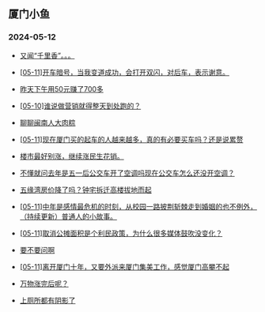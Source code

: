 ## 厦门小鱼 
### 2024-05-12

+ [又闻“千里香”。。。](http://bbs.xmfish.com/read-htm-tid-18188589.html)

+ [[05-11]开车暗号，当我变道成功，会打开双闪，对后车，表示谢意。](http://bbs.xmfish.com/read-htm-tid-18188645.html)

+ [昨天下午用50元赚了700多](http://bbs.xmfish.com/read-htm-tid-18188733.html)

+ [[05-10]谁说做营销就得整天到处跑的？](http://bbs.xmfish.com/read-htm-tid-18188611.html)

+ [聊聊闽南人大肉粽](http://bbs.xmfish.com/read-htm-tid-18188763.html)

+ [[05-11]现在厦门买的起车的人越来越多，真的有必要买车吗？还是说累赘](http://bbs.xmfish.com/read-htm-tid-18188780.html)

+ [楼市最好别涨，继续涨民生花销。](http://bbs.xmfish.com/read-htm-tid-18188798.html)

+ [不懂就问去年是五一后公交车开了空调吗现在公交车怎么还没开空调？](http://bbs.xmfish.com/read-htm-tid-18188631.html)

+ [五缘湾房价降了吗？钟宅拆迁高楼拔地而起](http://bbs.xmfish.com/read-htm-tid-18188672.html)

+ [[05-11]中年是感情最危机的时刻，从校园一路披荆斩棘走到婚姻的也不例外，（持续更新）普通人的小故事。](http://bbs.xmfish.com/read-htm-tid-18188847.html)

+ [[05-11]取消公摊面积是个利民政策，为什么很多媒体鼓吹没变化？](http://bbs.xmfish.com/read-htm-tid-18188696.html)

+ [要不要问啊](http://bbs.xmfish.com/read-htm-tid-18188625.html)

+ [[05-11]离开厦门十年，又要外派来厦门集美工作，感觉厦门高攀不起](http://bbs.xmfish.com/read-htm-tid-18188877.html)

+ [万物涨完后呢？](http://bbs.xmfish.com/read-htm-tid-18188698.html)

+ [上厕所都有阴影了](http://bbs.xmfish.com/read-htm-tid-18188953.html)


